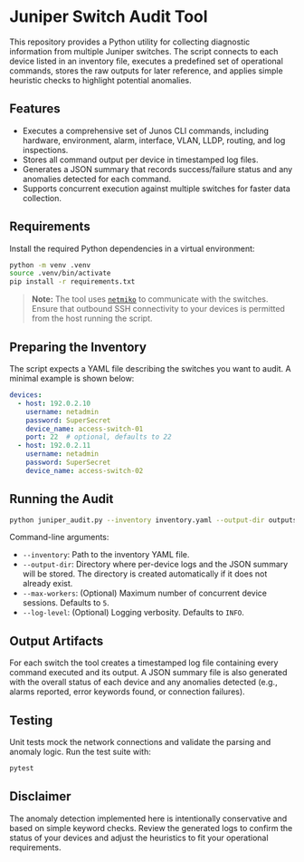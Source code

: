 # Juniper Switch Audit Tool

This repository provides a Python utility for collecting diagnostic
information from multiple Juniper switches. The script connects to each device
listed in an inventory file, executes a predefined set of operational
commands, stores the raw outputs for later reference, and applies simple
heuristic checks to highlight potential anomalies.

## Features

- Executes a comprehensive set of Junos CLI commands, including hardware,
  environment, alarm, interface, VLAN, LLDP, routing, and log inspections.
- Stores all command output per device in timestamped log files.
- Generates a JSON summary that records success/failure status and any
  anomalies detected for each command.
- Supports concurrent execution against multiple switches for faster data
  collection.

## Requirements

Install the required Python dependencies in a virtual environment:

```bash
python -m venv .venv
source .venv/bin/activate
pip install -r requirements.txt
```

> **Note:** The tool uses [`netmiko`](https://github.com/ktbyers/netmiko) to
> communicate with the switches. Ensure that outbound SSH connectivity to your
> devices is permitted from the host running the script.

## Preparing the Inventory

The script expects a YAML file describing the switches you want to audit. A
minimal example is shown below:

```yaml
devices:
  - host: 192.0.2.10
    username: netadmin
    password: SuperSecret
    device_name: access-switch-01
    port: 22  # optional, defaults to 22
  - host: 192.0.2.11
    username: netadmin
    password: SuperSecret
    device_name: access-switch-02
```

## Running the Audit

```bash
python juniper_audit.py --inventory inventory.yaml --output-dir outputs
```

Command-line arguments:

- `--inventory`: Path to the inventory YAML file.
- `--output-dir`: Directory where per-device logs and the JSON summary will be
  stored. The directory is created automatically if it does not already exist.
- `--max-workers`: (Optional) Maximum number of concurrent device sessions.
  Defaults to `5`.
- `--log-level`: (Optional) Logging verbosity. Defaults to `INFO`.

## Output Artifacts

For each switch the tool creates a timestamped log file containing every
command executed and its output. A JSON summary file is also generated with the
overall status of each device and any anomalies detected (e.g., alarms
reported, error keywords found, or connection failures).

## Testing

Unit tests mock the network connections and validate the parsing and anomaly
logic. Run the test suite with:

```bash
pytest
```

## Disclaimer

The anomaly detection implemented here is intentionally conservative and based
on simple keyword checks. Review the generated logs to confirm the status of
your devices and adjust the heuristics to fit your operational requirements.
